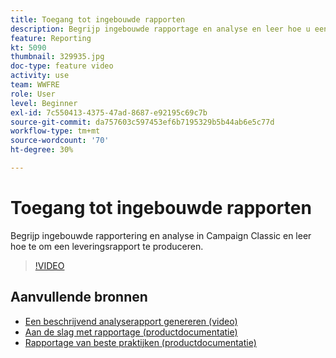 ```yaml
---
title: Toegang tot ingebouwde rapporten
description: Begrijp ingebouwde rapportage en analyse en leer hoe u een leveringsrapport kunt genereren.
feature: Reporting
kt: 5090
thumbnail: 329935.jpg
doc-type: feature video
activity: use
team: WWFRE
role: User
level: Beginner
exl-id: 7c550413-4375-47ad-8687-e92195c69c7b
source-git-commit: da757603c597453ef6b7195329b5b44ab6e5c77d
workflow-type: tm+mt
source-wordcount: '70'
ht-degree: 30%

---
```


# Toegang tot ingebouwde rapporten

Begrijp ingebouwde rapportering en analyse in Campaign Classic en leer hoe te om een leveringsrapport te produceren.

>[!VIDEO](https://video.tv.adobe.com/v/329935?quality=12)

## Aanvullende bronnen

* [Een beschrijvend analyserapport genereren (video)](/help/reporting/generating-a-descriptive-analysis-report.md)
* [Aan de slag met rapportage (productdocumentatie)](https://experienceleague.adobe.com/docs/campaign-classic/using/reporting/reporting-in-adobe-campaign/about-adobe-campaign-reporting-tools.html)
* [Rapportage van beste praktijken (productdocumentatie)](https://experienceleague.adobe.com/docs/campaign-classic/using/reporting/reporting-in-adobe-campaign/best-practices.html)
